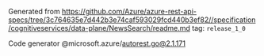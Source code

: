 Generated from https://github.com/Azure/azure-rest-api-specs/tree/3c764635e7d442b3e74caf593029fcd440b3ef82//specification/cognitiveservices/data-plane/NewsSearch/readme.md tag: `release_1_0`

Code generator @microsoft.azure/autorest.go@2.1.171


